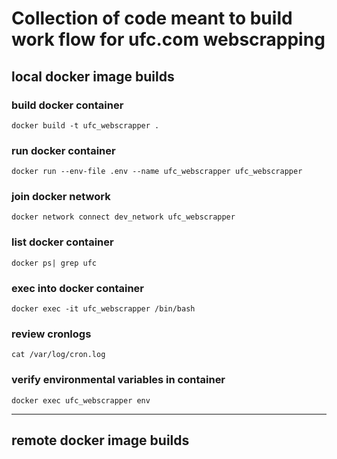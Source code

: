 # Collection of code meant to build work flow for ufc.com webscrapping

## local docker image builds

### build docker container
`docker build -t ufc_webscrapper .`

### run docker container
`docker run --env-file .env --name ufc_webscrapper ufc_webscrapper`

### join docker network
`docker network connect dev_network ufc_webscrapper`

### list docker container
`docker ps| grep ufc`

### exec into docker container
`docker exec -it ufc_webscrapper /bin/bash`

### review cronlogs
`cat /var/log/cron.log`

### verify environmental variables in container
`docker exec ufc_webscrapper env`

---

## remote docker image builds

### 